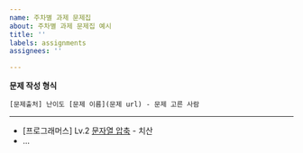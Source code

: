 ```yaml
---
name: 주차별 과제 문제집
about: 주차별 과제 문제집 예시
title: ''
labels: assignments
assignees: ''

---
```


**문제 작성 형식**

`[문제출처] 난이도 [문제 이름](문제 url) - 문제 고른 사람`

----

* [프로그래머스] Lv.2 [문자열 압축](https://programmers.co.kr/learn/courses/30/lessons/60057)  - 치산
* ...
